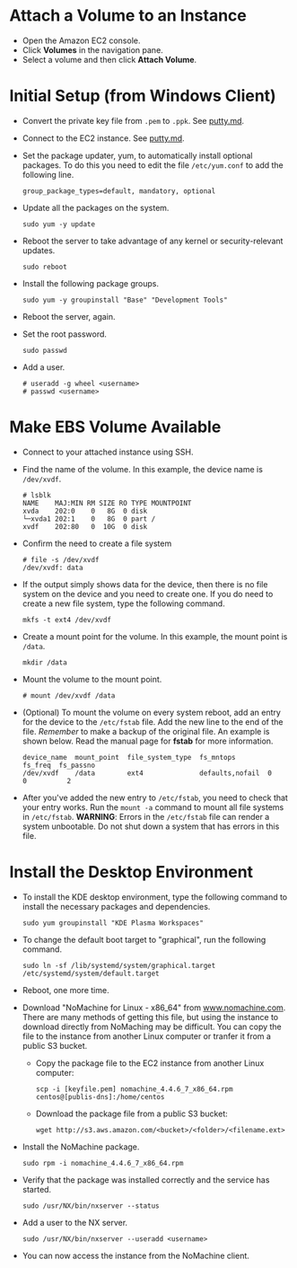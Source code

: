 Attach a Volume to an Instance
==============================

- Open the Amazon EC2 console.
- Click **Volumes** in the navigation pane.
- Select a volume and then click **Attach Volume**.

Initial Setup (from Windows Client)
===================================

- Convert the private key file from `.pem` to `.ppk`.  See [putty.md](../putty.md).
- Connect to the EC2 instance.  See [putty.md](../putty.md).
- Set the package updater, yum, to automatically install optional packages.  To do this you need to edit the file `/etc/yum.conf` to add the following line.

  ```
  group_package_types=default, mandatory, optional
  ```
  
- Update all the packages on the system.

  ```
  sudo yum -y update
  ```

- Reboot the server to take advantage of any kernel or security-relevant updates.

  ```
  sudo reboot
  ```
  
- Install the following package groups.

  ```
  sudo yum -y groupinstall "Base" "Development Tools"
  ```

- Reboot the server, again.

- Set the root password.

  ```
  sudo passwd
  ```
- Add a user.

  ```
  # useradd -g wheel <username>
  # passwd <username>
  ```

Make EBS Volume Available
=========================

- Connect to your attached instance using SSH.
- Find the name of the volume.  In this example, the device name is `/dev/xvdf`.

  ```
  # lsblk
  NAME    MAJ:MIN RM SIZE RO TYPE MOUNTPOINT
  xvda    202:0    0   8G  0 disk
  └─xvda1 202:1    0   8G  0 part /
  xvdf    202:80   0  10G  0 disk
  ```
- Confirm the need to create a file system

  ```
  # file -s /dev/xvdf
  /dev/xvdf: data
  ```
- If the output simply shows data for the device, then there is no file system on the device and you need to create one.  If you do need to create a new file system, type the following command.

  ```
  mkfs -t ext4 /dev/xvdf
  ```
- Create a mount point for the volume.  In this example, the mount point is `/data`.

  ```
  mkdir /data
  ```
- Mount the volume to the mount point.

  ```
  # mount /dev/xvdf /data
  ```
- (Optional) To mount the volume on every system reboot, add an entry for the device to the `/etc/fstab` file.  Add the new line to the end of the file.  _Remember_ to make a backup of the original file.  An example is shown below.  Read the manual page for **fstab** for more information.

  ```
  device_name  mount_point  file_system_type  fs_mntops           fs_freq  fs_passno
  /dev/xvdf    /data        ext4              defaults,nofail  0        0          2
  ```
- After you've added the new entry to `/etc/fstab`, you need to check that your entry works.  Run the `mount -a` command to mount all file systems in `/etc/fstab`.  **WARNING**:  Errors in the `/etc/fstab` file can render a system unbootable.  Do not shut down a system that has errors in this file.

Install the Desktop Environment
===============================

- To install the KDE desktop environment, type the following command to install the necessary packages and dependencies.

  ```
  sudo yum groupinstall "KDE Plasma Workspaces"
  ```
- To change the default boot target to "graphical", run the following command.

  ```
  sudo ln -sf /lib/systemd/system/graphical.target /etc/systemd/system/default.target
  ```
- Reboot, one more time.
- Download "NoMachine for Linux - x86_64" from www.nomachine.com.  There are many methods of getting this file, but using the instance to download directly from NoMaching may be difficult.  You can copy the file to the instance from another Linux computer or tranfer it from a public S3 bucket.
  - Copy the package file to the EC2 instance from another Linux computer:

    ```
    scp -i [keyfile.pem] nomachine_4.4.6_7_x86_64.rpm centos@[publis-dns]:/home/centos
    ```
  - Download the package file from a public S3 bucket:

    ```
    wget http://s3.aws.amazon.com/<bucket>/<folder>/<filename.ext>
    ```

- Install the NoMachine package.

  ```
  sudo rpm -i nomachine_4.4.6_7_x86_64.rpm
  ```
  
- Verify that the package was installed correctly and the service has started.

  ```
  sudo /usr/NX/bin/nxserver --status
  ```

- Add a user to the NX server.

  ```
  sudo /usr/NX/bin/nxserver --useradd <username>
  ```
  
- You can now access the instance from the NoMachine client.
